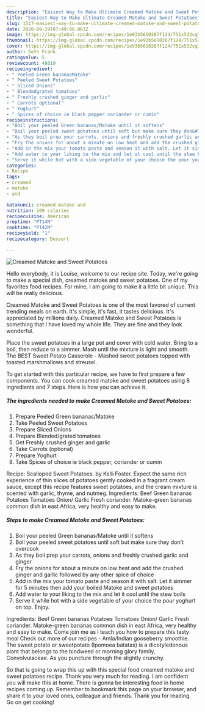 ```yaml
---
description: "Easiest Way to Make Ultimate Creamed Matoke and Sweet Potatoes"
title: "Easiest Way to Make Ultimate Creamed Matoke and Sweet Potatoes"
slug: 1517-easiest-way-to-make-ultimate-creamed-matoke-and-sweet-potatoes
date: 2020-09-29T07:49:06.063Z
image: https://img-global.cpcdn.com/recipes/1e93b5610287f124/751x532cq70/creamed-matoke-and-sweet-potatoes-recipe-main-photo.jpg
thumbnail: https://img-global.cpcdn.com/recipes/1e93b5610287f124/751x532cq70/creamed-matoke-and-sweet-potatoes-recipe-main-photo.jpg
cover: https://img-global.cpcdn.com/recipes/1e93b5610287f124/751x532cq70/creamed-matoke-and-sweet-potatoes-recipe-main-photo.jpg
author: Seth Frank
ratingvalue: 5
reviewcount: 48019
recipeingredient:
- " Peeled Green bananasMatoke"
- " Peeled Sweet Potatoes"
- " Sliced Onions"
- " Blendedgrated tomatoes"
- " Freshly crushed ginger and garlic"
- " Carrots optional"
- " Yoghurt"
- " Spices of choice ie black pepper coriander or cumin"
recipeinstructions:
- "Boil your peeled Green bananas/Matoke until it softens"
- "Boil your peeled sweet potatoes until soft but make sure they don&#39;t overcook"
- "As they boil prep your carrots, onions and freshly crushed garlic and ginger"
- "Fry the onions for about a minute on low heat and add the crushed ginger and garlic followed by any other spice of choice"
- "Add in the mix your tomato paste and season it with salt. Let it simmer for 5 minutes then add your boiled Matoke and sweet potatoes"
- "Add water to your liking to the mix and let it cool until the stew boils"
- "Serve it while hot with a side vegetable of your choice the pour yoghurt on top. Enjoy."
categories:
- Recipe
tags:
- creamed
- matoke
- and

katakunci: creamed matoke and 
nutrition: 109 calories
recipecuisine: American
preptime: "PT14M"
cooktime: "PT42M"
recipeyield: "1"
recipecategory: Dessert

---
```



![Creamed Matoke and Sweet Potatoes](https://img-global.cpcdn.com/recipes/1e93b5610287f124/751x532cq70/creamed-matoke-and-sweet-potatoes-recipe-main-photo.jpg)

Hello everybody, it is Louise, welcome to our recipe site. Today, we're going to make a special dish, creamed matoke and sweet potatoes. One of my favorites food recipes. For mine, I am going to make it a little bit unique. This will be really delicious.

Creamed Matoke and Sweet Potatoes is one of the most favored of current trending meals on earth. It's simple, it's fast, it tastes delicious. It's appreciated by millions daily. Creamed Matoke and Sweet Potatoes is something that I have loved my whole life. They are fine and they look wonderful.

Place the sweet potatoes in a large pot and cover with cold water. Bring to a boil, then reduce to a simmer. Mash until the mixture is light and smooth. The BEST Sweet Potato Casserole - Mashed sweet potatoes topped with toasted marshmallows and streusel.


To get started with this particular recipe, we have to first prepare a few components. You can cook creamed matoke and sweet potatoes using 8 ingredients and 7 steps. Here is how you can achieve it.

<!--inarticleads1-->

##### The ingredients needed to make Creamed Matoke and Sweet Potatoes:

1. Prepare  Peeled Green bananas/Matoke
1. Take  Peeled Sweet Potatoes
1. Prepare  Sliced Onions
1. Prepare  Blended/grated tomatoes
1. Get  Freshly crushed ginger and garlic
1. Take  Carrots (optional)
1. Prepare  Yoghurt
1. Take  Spices of choice ie black pepper, coriander or cumin


Recipe: Scalloped Sweet Potatoes. by Kelli Foster. Expect the same rich experience of thin slices of potatoes gently cooked in a fragrant cream sauce, except this recipe features sweet potatoes, and the cream mixture is scented with garlic, thyme, and nutmeg. Ingredients: Beef Green bananas Potatoes Tomatoes Onion/ Garlic Fresh coriander. Matoke-green bananas common dish in east Africa, very healthy and easy to make. 

<!--inarticleads2-->

##### Steps to make Creamed Matoke and Sweet Potatoes:

1. Boil your peeled Green bananas/Matoke until it softens
1. Boil your peeled sweet potatoes until soft but make sure they don&#39;t overcook
1. As they boil prep your carrots, onions and freshly crushed garlic and ginger
1. Fry the onions for about a minute on low heat and add the crushed ginger and garlic followed by any other spice of choice
1. Add in the mix your tomato paste and season it with salt. Let it simmer for 5 minutes then add your boiled Matoke and sweet potatoes
1. Add water to your liking to the mix and let it cool until the stew boils
1. Serve it while hot with a side vegetable of your choice the pour yoghurt on top. Enjoy.


Ingredients: Beef Green bananas Potatoes Tomatoes Onion/ Garlic Fresh coriander. Matoke-green bananas common dish in east Africa, very healthy and easy to make. Come join me as i teach you how to prepare this tasty meal Check out more of our recipes - Amla/Indian gooseberry smoothie. The sweet potato or sweetpotato (Ipomoea batatas) is a dicotyledonous plant that belongs to the bindweed or morning glory family, Convolvulaceae. As you puncture through the slightly crunchy. 

So that is going to wrap this up with this special food creamed matoke and sweet potatoes recipe. Thank you very much for reading. I am confident you will make this at home. There is gonna be interesting food in home recipes coming up. Remember to bookmark this page on your browser, and share it to your loved ones, colleague and friends. Thank you for reading. Go on get cooking!
